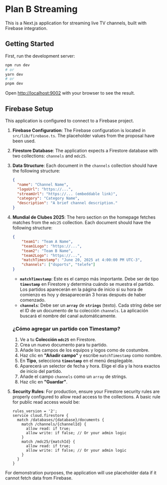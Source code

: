 # Plan B Streaming

This is a Next.js application for streaming live TV channels, built with Firebase integration.

## Getting Started

First, run the development server:

```bash
npm run dev
# or
yarn dev
# or
pnpm dev
```

Open [http://localhost:9002](http://localhost:9002) with your browser to see the result.

## Firebase Setup

This application is configured to connect to a Firebase project.

1.  **Firebase Configuration**: The Firebase configuration is located in `src/lib/firebase.ts`. The placeholder values from the proposal have been used.

2.  **Firestore Database**: The application expects a Firestore database with two collections: `channels` and `mdc25`.

3.  **Data Structure**: Each document in the `channels` collection should have the following structure:
    ```json
    {
      "name": "Channel Name",
      "logoUrl": "https://...",
      "streamUrl": "https://... (embeddable link)",
      "category": "Category Name",
      "description": "A brief channel description."
    }
    ```

4.  **Mundial de Clubes 2025**: The hero section on the homepage fetches matches from the `mdc25` collection. Each document should have the following structure:
    ```json
    {
        "team1": "Team A Name",
        "team1Logo": "https://...",
        "team2": "Team B Name",
        "team2Logo": "https://...",
        "matchTimestamp": "June 20, 2025 at 4:00:00 PM UTC-3",
        "channels": ["dsports", "telefe"]
    }
    ```
    - **`matchTimestamp`**: Este es el campo más importante. Debe ser de tipo **`timestamp`** en Firestore y determina cuándo se muestra el partido. Los partidos aparecerán en la página de inicio si su hora de comienzo es hoy y desaparecerán 3 horas después de haber comenzado.
    - **`channels`**: Debe ser un **`array`** de **`strings`** (texto). Cada string debe ser el ID de un documento de tu colección `channels`. La aplicación buscará el nombre del canal automáticamente.


    ### ¿Cómo agregar un partido con Timestamp?

    1.  Ve a tu **Colección `mdc25`** en Firestore.
    2.  Crea un nuevo documento para tu partido.
    3.  Añade los campos de los equipos y logos como de costumbre.
    4.  Haz clic en **"Añadir campo"** y escribe `matchTimestamp` como nombre.
    5.  En **Tipo**, selecciona **`timestamp`** en el menú desplegable.
    6.  Aparecerá un selector de fecha y hora. Elige el día y la hora exactos de inicio del partido.
    7.  Añade el campo `channels` como un `array` de strings.
    8.  Haz clic en **"Guardar"**.

5.  **Security Rules**: For production, ensure your Firestore security rules are properly configured to allow read access to the collections. A basic rule for public read access would be:
    ```
    rules_version = '2';
    service cloud.firestore {
      match /databases/{database}/documents {
        match /channels/{channelId} {
          allow read: if true;
          allow write: if false; // Or your admin logic
        }
        match /mdc25/{matchId} {
          allow read: if true;
          allow write: if false; // Or your admin logic
        }
      }
    }
    ```

For demonstration purposes, the application will use placeholder data if it cannot fetch data from Firebase.
